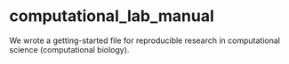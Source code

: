 # computational_lab_manual

We wrote a getting-started file for reproducible research in computational science (computational biology).

